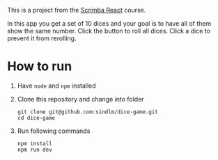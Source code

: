 This is a project from the [Scrimba React](https://scrimba.com/learn/frontend) course.

In this app you get a set of 10 dices and your goal is to have all of them show the same number. Click the button to roll all dices. Click a dice to prevent it from rerolling. 

# How to run

1. Have ``node`` and ``npm`` installed

1. Clone this repository and change into folder

    ``` 
    git clone git@github.com:sindlm/dice-game.git
    cd dice-game
    ```

1. Run following commands

    ``` 
    npm install
    npm run dev
    ```